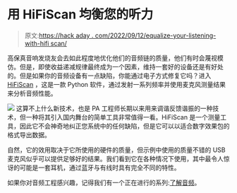 # 用 HiFiScan 均衡您的听力

> 原文:[https://hack aday . com/2022/09/12/equalize-your-listening-with-hifi scan/](https://hackaday.com/2022/09/12/equalize-your-listening-with-hifiscan/)

高保真音响发烧友会去如此程度地优化他们的音频链的质量，他们有时会蔑视模仿。但是，即使收益递减规律最终成为一个因素，维持一套好的设备还是有好处的。但是如果你的音频设备有一点缺陷，你能通过电子方式修复它吗？进入 [HiFiScan](https://github.com/erdewit/HiFiScan) ，这是一款 Python 软件，通过发射一系列频率并使用麦克风测量结果来分析音频性能。

[![](../Images/351eddba97ded309c7df4ca30936e72b.png)](https://hackaday.com/wp-content/uploads/2022/09/hifiscan_detail1.jpg) 这算不上什么新技术，也是 PA 工程师长期以来用来调谐反馈谐振的一种技术，但一种将其引入国内舞台的简单工具非常值得一看。HiFiScan 是一个测量工具，因此它不会神奇地纠正您系统中的任何缺陷，但是它可以以适合数字效果包的格式导出数据。

自然，它的效用取决于它所使用的硬件的质量，但示例中使用的质量不错的 USB 麦克风似乎可以提供足够好的结果。我们看到它在各种情况下使用，其中最令人惊讶的可能是一套耳机，通过蓝牙与有线时具有完全不同的特性。

如果你对音频工程感兴趣，记得我们有一个正在进行的系列:[了解音频](https://hackaday.com/2021/06/02/know-audio-start-at-the-very-beginning/)。